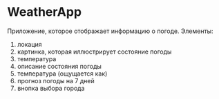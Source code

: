 # WeatherApp
Приложение, которое отображает информацию о погоде. 
Элементы:
1. локация 
2. картинка, которая иллюстрирует состояние погоды
3. температура 
4. описание состояния погоды
6. температура (ощущается как)
7. прогноз погоды на 7 дней
8. внопка выбора города 
